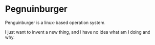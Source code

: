 # Pegnuinburger
Penguinburger is a linux-based operation system.

I just want to invent a new thing, and I have no idea what am I doing and why.
